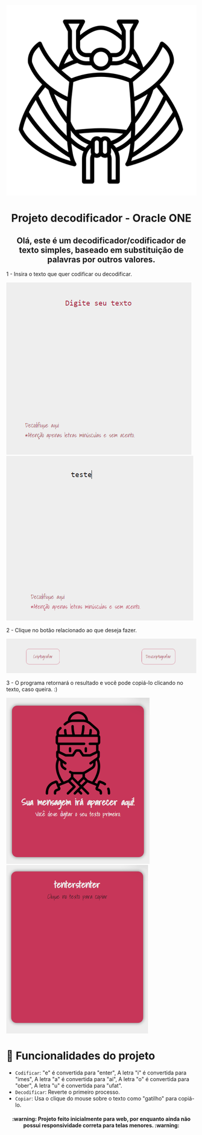 <div align="center">
<img src= "./assets/capacete.png" alt="capacete de samurai">
</div>

<h1 align="center"> Projeto decodificador - Oracle ONE </h1>

<h2 align="center">Olá, este é um decodificador/codificador de texto simples, baseado em substituição de palavras por outros valores.</h2>

<p>1 - Insira o texto que quer codificar ou decodificar.</p>

<img src= "./assets/digitar.png" alt="espaço para digitar texto">
<img src= "./assets/digitar2.png" alt="texto depois de digitado">

<p>2 - Clique no botão relacionado ao que deseja fazer.</p>

<img src= "./assets/botoesimagem.png" alt="botões">


<p>3 - O programa retornará o resultado e você pode copiá-lo clicando no texto, caso queira. :)</p>

<img src= "./assets/tela1.png" alt="imagem da tela antes do resultado">
<img src= "./assets/tela2.png" alt="imagem da tela após resultado">


# :hammer: Funcionalidades do projeto

- `Codificar`:  "e" é convertida para "enter", A letra "i" é convertida para "imes", A letra "a" é convertida para "ai", A letra "o" é convertida para "ober", A letra "u" é convertida para "ufat".
- `Decodificar`: Reverte o primeiro processo.
- `Copiar`: Usa o clique do mouse sobre o texto como "gatilho" para copiá-lo.

<h4 align="center"> 
    :warning:  Projeto feito inicialmente para web, por enquanto ainda não possui responsividade correta para telas menores.  :warning:
</h4>

